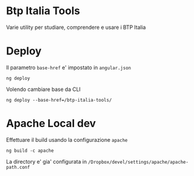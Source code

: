 # Btp Italia Tools

Varie utility per studiare, comprendere e usare i BTP Italia

# Deploy

Il parametro `base-href` e' impostato in `angular.json`

    ng deploy

Volendo cambiare base da CLI

    ng deploy --base-href=/btp-italia-tools/

# Apache Local dev

Effettuare il build usando la configurazione `apache`

    ng build -c apache

La directory e' gia' configurata in `/Dropbox/devel/settings/apache/apache-path.conf`
